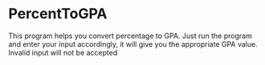 # PercentToGPA
 This program helps you convert percentage to GPA. Just run the program and enter your input accordingly, it will give you the appropriate GPA value. Invalid input will not be accepted
